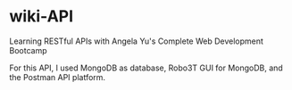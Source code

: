 # wiki-API
Learning RESTful APIs with Angela Yu's Complete Web Development Bootcamp

For this API, I used MongoDB as database, Robo3T GUI for MongoDB, and the Postman API platform. 
